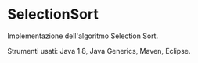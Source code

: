# SelectionSort

Implementazione dell'algoritmo Selection Sort.

Strumenti usati:
Java 1.8,
Java Generics,
Maven,
Eclipse.



